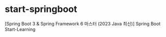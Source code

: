 # start-springboot
[Spring Boot 3 &amp; Spring Framework 6 마스터 (2023 Java 최신)] Spring Boot Start-Learning
